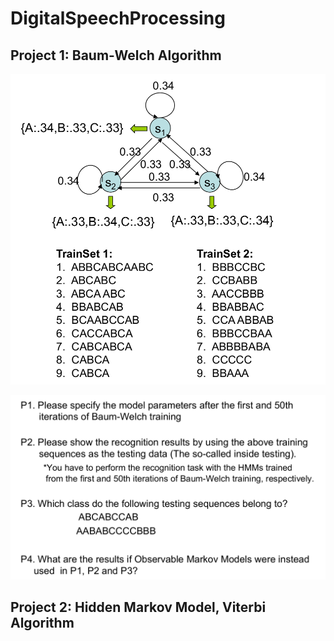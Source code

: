 # DigitalSpeechProcessing

## Project 1: Baum-Welch Algorithm

![My animated logo](./Project1/p1.png)

![My animated logo](./Project1/p2.png)

## Project 2: Hidden Markov Model, Viterbi Algorithm
